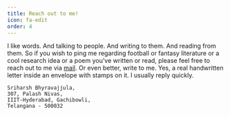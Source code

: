 ```yaml
---
title: Reach out to me!
icon: fa-edit
order: 4
---
```


I like words. And talking to people. And writing to them. And reading from them. So if you wish to ping me regarding football or fantasy literature or a cool research idea or a poem you've written or read, please feel free to reach out to me via [mail](bhyravajjula@gmail.com). Or even better, write to me. Yes, a real handwritten letter inside an envelope with stamps on it. I usually reply quickly.
```
Sriharsh Bhyravajjula,
307, Palash Nivas,
IIIT-Hyderabad, Gachibowli,
Telangana - 500032
```
